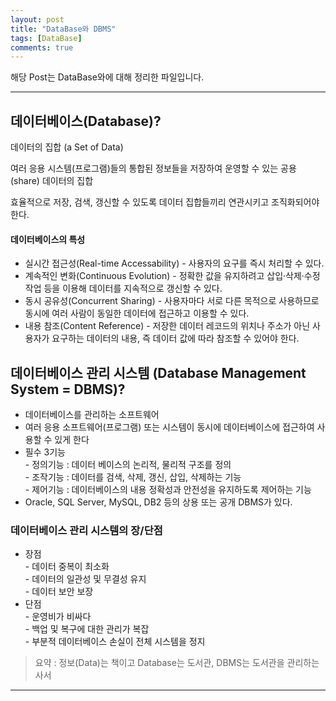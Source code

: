 ```yaml
---
layout: post
title: "DataBase와 DBMS"
tags: [DataBase]
comments: true
---
```

 
해당 Post는 DataBase와에 대해 정리한 파일입니다.

---

## 데이터베이스(Database)?

데이터의 집합 (a Set of Data)

여러 응용 시스템(프로그램)들의 통합된 정보들을 저장하여 운영할 수 있는 공용(share) 데이터의 집합

효율적으로 저장, 검색, 갱신할 수 있도록 데이터 집합들끼리 연관시키고 조직화되어야 한다.

#### 데이터베이스의 특성
<ul>
<li>
실시간 접근성(Real-time Accessability)
- 사용자의 요구를 즉시 처리할 수 있다.
</li>
<li>
계속적인 변화(Continuous Evolution)
- 정확한 값을 유지하려고 삽입·삭제·수정 작업 등을 이용해 데이터를 지속적으로 갱신할 수 있다.
</li>
<li>
동시 공유성(Concurrent Sharing)
- 사용자마다 서로 다른 목적으로 사용하므로 동시에 여러 사람이 동일한 데이터에 접근하고 이용할 수 있다.
</li>
<li>
내용 참조(Content Reference)
- 저장한 데이터 레코드의 위치나 주소가 아닌 사용자가 요구하는 데이터의 내용, 즉 데이터 값에 따라 참조할 수 있어야 한다.
</li>
</ul>

## 데이터베이스 관리 시스템 (Database Management System = DBMS)?
<ul>
<li>데이터베이스를 관리하는 소프트웨어
</li>
<li>여러 응용 소프트웨어(프로그램) 또는 시스템이 동시에 데이터베이스에 접근하여 사용할 수 있게 한다
</li>
<li>필수 3기능<br>
- 정의기능 :  데이터 베이스의 논리적, 물리적 구조를 정의<br>
- 조작기능 : 데이터를 검색, 삭제, 갱신, 삽입, 삭제하는 기능<br>
- 제어기능 :  데이터베이스의 내용 정확성과 안전성을 유지하도록 제어하는 기능<br>
</li>
<li>Oracle, SQL Server, MySQL, DB2 등의 상용 또는 공개 DBMS가 있다.
</li>
</ul>

### 데이터베이스 관리 시스템의 장/단점

<ul>
<li>장점<br>
- 데이터 중복이 최소화<br>
- 데이터의 일관성 및 무결성 유지<br>
- 데이터 보안 보장<br>
</li>
<li>단점<br>
- 운영비가 비싸다<br>
- 백업 및 복구에 대한 관리가 복잡<br>
- 부분적 데이터베이스 손실이 전체 시스템을 정지<br>
</li>
</ul>

> 요약 : 
정보(Data)는 책이고 Database는 도서관, DBMS는 도서관을 관리하는 사서


---

